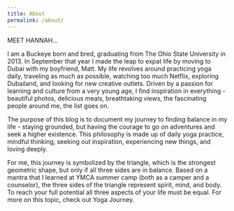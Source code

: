 ```yaml
---
title: About
permalink: /about/
---
```


MEET HANNAH...

I am a Buckeye born and bred, graduating from The Ohio State University in 2013. In September that year I made the leap to expat life by moving to Dubai with my boyfriend, Matt. My life revolves around practicing yoga daily, traveling as much as possible, watching too much Netflix, exploring Dubailand, and looking for new creative outlets. Driven by a passion for learning and culture from a very young age, I find inspiration in everything - beautiful photos, delicious meals, breathtaking views, the fascinating people around me, the list goes on.

The purpose of this blog is to document my journey to finding balance in my life - staying grounded, but having the courage to go on adventures and seek a higher existence. This philosophy is made up of daily yoga practice, mindful thinking, seeking out inspiration, experiencing new things, and loving deeply.

For me, this journey is symbolized by the triangle, which is the strongest geometric shape, but only if all three sides are in balance. Based on a mantra that I learned at YMCA summer camp (both as a camper and a counselor), the three sides of the triangle represent spirit, mind, and body. To reach your full potential all three aspects of your life must be equal. For more on this topic, check out Yoga Journey.
